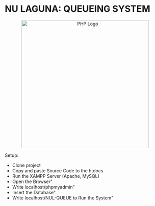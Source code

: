 # NU LAGUNA: QUEUEING SYSTEM

<p align="center"><a href="https://www.php.net/" target="_blank"><img src="https://upload.wikimedia.org/wikipedia/commons/2/27/PHP-logo.svg" width="400" alt="PHP Logo"></a></p>

Setup: 

<ul>
<li> Clone project</li>
<li> Copy and paste Source Code to the htdocs</li>
<li> Run the XAMPP Server (Apache, MySQL)</li>
<li> Open the Browser"</li>
<li> Write localhost/phpmyadmin"</li>
<li> Insert the Database"</li>
<li> Write localhost/NUL-QUEUE to Run the System"</li>
</ul>
